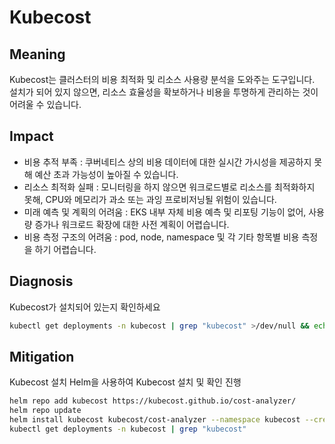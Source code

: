 # **Kubecost**

## Meaning
Kubecost는 클러스터의 비용 최적화 및 리소스 사용량 분석을 도와주는 도구입니다. 설치가 되어 있지 않으면, 리소스 효율성을 확보하거나 비용을 투명하게 관리하는 것이 어려울 수 있습니다.

## Impact
- 비용 추적 부족 : 쿠버네티스 상의 비용 데이터에 대한 실시간 가시성을 제공하지 못해 예산 초과 가능성이 높아질 수 있습니다.
- 리소스 최적화 실패 : 모니터링을 하지 않으면 워크로드별로 리소스를 최적화하지 못해, CPU와 메모리가 과소 또는 과잉 프로비저닝될 위험이 있습니다.
- 미래 예측 및 계획의 어려움 : EKS 내부 자체 비용 예측 및 리포팅 기능이 없어, 사용량 증가나 워크로드 확장에 대한 사전 계획이 어렵습니다.
- 비용 측정 구조의 어려움 : pod, node, namespace 및 각 기타 항목별 비용 측정을 하기 어렵습니다.

## Diagnosis
Kubecost가 설치되어 있는지 확인하세요

```bash
kubectl get deployments -n kubecost | grep "kubecost" >/dev/null && echo "Kubecost is installed" || echo "Kubecost is not installed"
```

## Mitigation
Kubecost 설치
Helm을 사용하여 Kubecost 설치 및 확인 진행

```bash
helm repo add kubecost https://kubecost.github.io/cost-analyzer/
helm repo update
helm install kubecost kubecost/cost-analyzer --namespace kubecost --create-namespace
kubectl get deployments -n kubecost | grep "kubecost"
```

